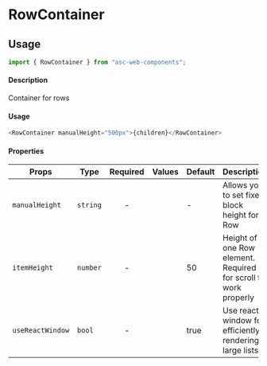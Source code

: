 # RowContainer

## Usage

```js
import { RowContainer } from "asc-web-components";
```

#### Description

Container for rows

#### Usage

```js
<RowContainer manualHeight="500px">{children}</RowContainer>
```

#### Properties

| Props            | Type     | Required | Values | Default | Description                                                     |
| ---------------- | -------- | :------: | ------ | ------- | --------------------------------------------------------------- |
| `manualHeight`   | `string` |    -     |        | -       | Allows you to set fixed block height for Row                    |
| `itemHeight`     | `number` |    -     |        | 50      | Height of one Row element. Required for scroll to work properly |
| `useReactWindow` | `bool`   |    -     |        | true    | Use react-window for efficiently rendering large lists          |

